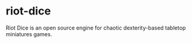 # riot-dice
Riot Dice is an open source engine for chaotic dexterity-based tabletop miniatures games.
